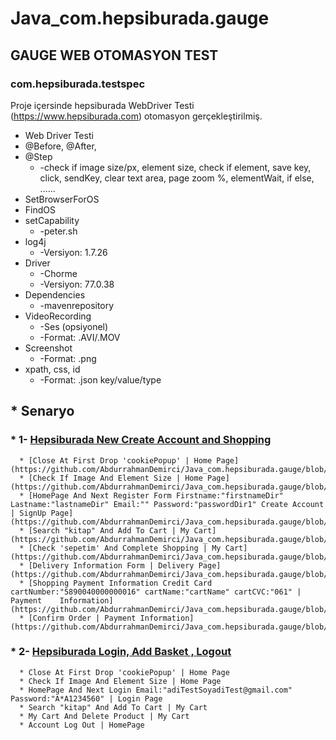 # Java_com.hepsiburada.gauge


## GAUGE WEB OTOMASYON TEST


### com.hepsiburada.testspec


Proje içersinde hepsiburada WebDriver Testi (https://www.hepsiburada.com) otomasyon gerçekleştirilmiş.


* Web Driver Testi
* @Before, @After,   
* @Step
   * -check if image size/px, element size, check if element, save key, click, sendKey, clear text area, page zoom %, elementWait, if else, ......
* SetBrowserForOS
* FindOS
* setCapability 
   * -peter.sh
* log4j 
   * -Versiyon: 1.7.26
* Driver 
   * -Chorme 
   * -Versiyon: 77.0.38
* Dependencies
   * -mavenrepository
* VideoRecording 
   * -Ses (opsiyonel) 
   * -Format: .AVI/.MOV
* Screenshot 
   * -Format: .png
* xpath, css, id 
   * -Format: .json key/value/type



## * Senaryo
###   * 1- [Hepsiburada New Create Account and Shopping](https://github.com/AbdurrahmanDemirci/Java_com.hepsiburada.gauge/blob/master/specs/example.spec)
      * [Close At First Drop 'cookiePopup' | Home Page](https://github.com/AbdurrahmanDemirci/Java_com.hepsiburada.gauge/blob/master/specs/concepts/example.cpt)
      * [Check If Image And Element Size | Home Page](https://github.com/AbdurrahmanDemirci/Java_com.hepsiburada.gauge/blob/master/specs/concepts/example.cpt)
      * [HomePage And Next Register Form Firstname:"firstnameDir" Lastname:"lastnameDir" Email:"" Password:"passwordDir1" Create Account | SignUp Page](https://github.com/AbdurrahmanDemirci/Java_com.hepsiburada.gauge/blob/master/specs/concepts/example.cpt)
      * [Search "kitap" And Add To Cart | My Cart](https://github.com/AbdurrahmanDemirci/Java_com.hepsiburada.gauge/blob/master/specs/concepts/example.cpt)
      * [Check 'sepetim' And Complete Shopping | My Cart](https://github.com/AbdurrahmanDemirci/Java_com.hepsiburada.gauge/blob/master/specs/concepts/example.cpt)
      * [Delivery Information Form | Delivery Page](https://github.com/AbdurrahmanDemirci/Java_com.hepsiburada.gauge/blob/master/specs/concepts/example.cpt)
      * [Shopping Payment Information Credit Card cartNumber:"5890040000000016" cartName:"cartName" cartCVC:"061" | Payment    Information](https://github.com/AbdurrahmanDemirci/Java_com.hepsiburada.gauge/blob/master/specs/concepts/example.cpt)
      * [Confirm Order | Payment Information](https://github.com/AbdurrahmanDemirci/Java_com.hepsiburada.gauge/blob/master/specs/concepts/example.cpt)
###   * 2- [Hepsiburada Login, Add Basket , Logout](https://github.com/AbdurrahmanDemirci/Java_com.hepsiburada.gauge/blob/master/specs/example.spec)
      * Close At First Drop 'cookiePopup' | Home Page
      * Check If Image And Element Size | Home Page
      * HomePage And Next Login Email:"adiTestSoyadiTest@gmail.com" Password:"A*A1234560" | Login Page
      * Search "kitap" And Add To Cart | My Cart
      * My Cart And Delete Product | My Cart
      * Account Log Out | HomePage
